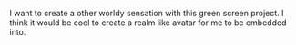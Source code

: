 I want to create a other worldy sensation with this green screen project. I think it would be cool to create a realm like avatar for me to be embedded into.
